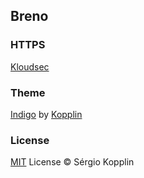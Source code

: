 ## Breno


### HTTPS

[Kloudsec](https://kloudsec.com)

### Theme

[Indigo](https://github.com/sergiokopplin/indigo) by [Kopplin](https://github.com/sergiokopplin)

### License

[MIT](http://kopplin.mit-license.org/) License © Sérgio Kopplin
